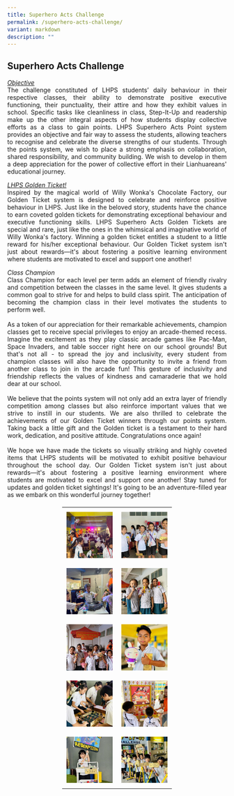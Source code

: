 ```yaml
---
title: Superhero Acts Challenge
permalink: /superhero-acts-challenge/
variant: markdown
description: ""
---
```

<style>
        table {
            width: 50%; /* Adjust table width */
            margin: 20px auto; /* Center the table */
            border-collapse: collapse; /* Clean spacing */
        }
        td {
            padding: 10px; /* Adds space around images */
            text-align: center; /* Centers images in the cell */
        }
        img {
            width: 150px; /* Sets image width */
            height: auto; /* Maintains aspect ratio */
        }
</style>

<h2><strong>Superhero Acts Challenge</strong></h2>

<p style="text-align: justify"><i><u>Objective</u></i><br>
The challenge constituted of LHPS students’ daily behaviour in their respective classes, their ability to demonstrate positive executive functioning, their punctuality, their attire and how they exhibit values in school. Specific tasks like cleanliness in class, Step-It-Up and readership make up the other integral aspects of how students display collective efforts as a class to gain points. LHPS Superhero Acts Point system provides an objective and fair way to assess the students, allowing teachers to recognise and celebrate the diverse strengths of our students. Through the points system, we wish to place a strong emphasis on collaboration, shared responsibility, and community building. We wish to develop in them a deep appreciation for the power of collective effort in their Lianhuareans' educational journey.
</p>

<p style="text-align: justify"><i><u>LHPS Golden Ticket!</u></i><br>
Inspired by the magical world of Willy Wonka's Chocolate Factory, our Golden Ticket system is designed to celebrate and reinforce positive behaviour in LHPS. 
Just like in the beloved story, students have the chance to earn coveted golden tickets for demonstrating exceptional behaviour and executive functioning skills. LHPS Superhero Acts Golden Tickets are special and rare, just like the ones in the whimsical and imaginative world of Willy Wonka's factory. Winning a golden ticket entitles a student to a little reward for his/her exceptional behaviour. Our Golden Ticket system isn't just about rewards—it's about fostering a positive learning environment where students are motivated to excel and support one another! 
</p>

<p style="text-align: justify"><i>Class Champion</i><br>
Class Champion for each level per term adds an element of friendly rivalry and competition between the classes in the same level. It gives students a common goal to strive for and helps to build class spirit. The anticipation of becoming the champion class in their level motivates the students to perform well.<br><br>
As a token of our appreciation for their remarkable achievements, champion classes get to receive special privileges to enjoy an arcade-themed recess. Imagine the excitement as they play classic arcade games like Pac-Man, Space Invaders, and table soccer right here on our school grounds! But that's not all - to spread the joy and inclusivity, every student from champion classes will also have the opportunity to invite a friend from another class to join in the arcade fun! This gesture of inclusivity and friendship reflects the values of kindness and camaraderie that we hold dear at our school. 
<br><br>
We believe that the points system will not only add an extra layer of friendly competition among classes but also reinforce important values that we strive to instill in our students.
We are also thrilled to celebrate the achievements of our Golden Ticket winners through our points system. Taking back a little gift and the Golden ticket is a testament to their hard work, dedication, and positive attitude.
Congratulations once again!
<br><br>
	We hope we have made the tickets so visually striking and highly coveted items that LHPS students will be motivated to exhibit positive behaviour throughout the school day. Our Golden Ticket system isn't just about rewards—it's about fostering a positive learning environment where students are motivated to excel and support one another! 
Stay tuned for updates and golden ticket sightings! It's going to be an adventure-filled year as we embark on this wonderful journey together!  
</p>

<table>
        <tbody><tr>
            <td><img src="/images/Highlights/Superhero%20Acts%20Challenge/Picture1.jpg"></td>
            <td><img src="/images/Highlights/Superhero%20Acts%20Challenge/Picture2.jpg"></td>
        </tr>
        <tr>
            <td><img src="/images/Highlights/Superhero%20Acts%20Challenge/Picture3.jpg"></td>
            <td><img src="/images/Highlights/Superhero%20Acts%20Challenge/Picture4.jpg"></td>
        </tr>
        <tr>
            <td><img src="/images/Highlights/Superhero%20Acts%20Challenge/Picture5.jpg"></td>
            <td><img src="/images/Highlights/Superhero%20Acts%20Challenge/Picture6.jpg"></td>
        </tr>
        <tr>
            <td><img src="/images/Highlights/Superhero%20Acts%20Challenge/Picture7.jpg"></td>
            <td><img src="/images/Highlights/Superhero%20Acts%20Challenge/Picture8.jpg"></td>
        </tr>
        <tr>
            <td><img src="/images/Highlights/Superhero%20Acts%20Challenge/Picture9.jpg"></td>
            <td><img src="/images/Highlights/Superhero%20Acts%20Challenge/Picture10.jpg"></td>
        </tr>
    </tbody>
</table>